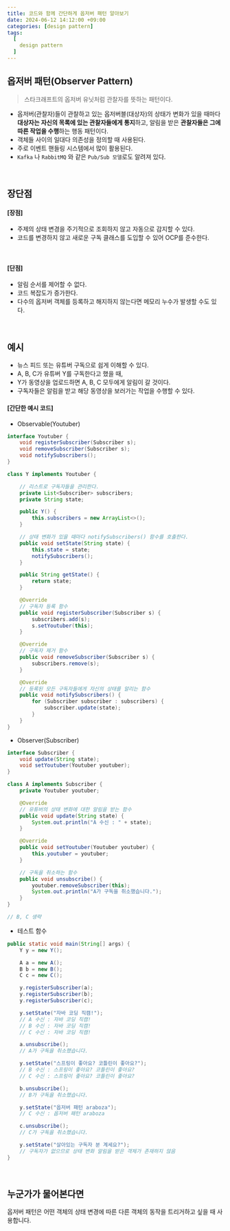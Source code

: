 ```yaml
---
title: 코드와 함께 간단하게 옵저버 패턴 알아보기
date: 2024-06-12 14:12:00 +09:00
categories: [design pattern]
tags:
  [
    design pattern
  ]
---
```


## 옵저버 패턴(Observer Pattern)
> 스타크래프트의 옵저버 유닛처럼 관찰자를 뜻하는 패턴이다.

- 옵저버(관찰자)들이 관찰하고 있는 옵저버블(대상자)의 상태가 변화가 있을 때마다 **대상자는 자신의 목록에 있는 관찰자들에게 통지**하고, 알림을 받은 **관찰자들은 그에 따른 작업을 수행**하는 행동 패턴이다.
- 객체들 사이의 일대다 의존성을 정의할 때 사용된다.
- 주로 이벤트 핸들링 시스템에서 많이 활용된다.
- `Kafka` 나 `RabbitMQ` 와 같은 `Pub/Sub 모델`로도 알려져 있다.

<br>

## 장단점

#### [장점]
- 주제의 상태 변경을 주기적으로 조회하지 않고 자동으로 감지할 수 있다.
- 코드를 변경하지 않고 새로운 구독 클래스를 도입할 수 있어 OCP를 준수한다.

<br>

#### [단점]
- 알림 순서를 제어할 수 없다.
- 코드 복잡도가 증가한다.
- 다수의 옵저버 객체를 등록하고 해지하지 않는다면 메모리 누수가 발생할 수도 있다.

<br>

## 예시
- 뉴스 피드 또는 유튜버 구독으로 쉽게 이해할 수 있다.
- A, B, C가 유튜버 Y를 구독한다고 했을 때,
- Y가 동영상을 업로드하면 A, B, C 모두에게 알림이 갈 것이다.
- 구독자들은 알림을 받고 해당 동영상을 보러가는 작업을 수행할 수 있다.

#### [간단한 예시 코드]
- Observable(Youtuber)

```java
interface Youtuber {
    void registerSubscriber(Subscriber s);
    void removeSubscriber(Subscriber s);
    void notifySubscribers();
}

class Y implements Youtuber {

    // 리스트로 구독자들을 관리한다.
    private List<Subscriber> subscribers;
    private String state;

    public Y() {
        this.subscribers = new ArrayList<>();
    }

    // 상태 변화가 있을 때마다 notifySubscribers() 함수를 호출한다.
    public void setState(String state) {
        this.state = state;
        notifySubscribers();
    }

    public String getState() {
        return state;
    }

    @Override
    // 구독자 등록 함수
    public void registerSubscriber(Subscriber s) {
        subscribers.add(s);
        s.setYoutuber(this);
    }

    @Override
    // 구독자 제거 함수
    public void removeSubscriber(Subscriber s) {
        subscribers.remove(s);
    }

    @Override
    // 등록된 모든 구독자들에게 자신의 상태를 알리는 함수
    public void notifySubscribers() {
        for (Subscriber subscriber : subscribers) {
            subscriber.update(state);
        }
    }
}
```

- Observer(Subscriber)

```java
interface Subscriber {
    void update(String state);
    void setYoutuber(Youtuber youtuber);
}

class A implements Subscriber {
    private Youtuber youtuber;

    @Override
    // 유튜버의 상태 변화에 대한 알림을 받는 함수
    public void update(String state) {
        System.out.println("A 수신 : " + state);
    }

    @Override
    public void setYoutuber(Youtuber youtuber) {
        this.youtuber = youtuber;
    }

    // 구독을 취소하는 함수
    public void unsubscribe() {
        youtuber.removeSubscriber(this);
        System.out.println("A가 구독을 취소했습니다.");
    }
}

// B, C 생략
```

- 테스트 함수

```java
public static void main(String[] args) {
    Y y = new Y();

    A a = new A();
    B b = new B();
    C c = new C();

    y.registerSubscriber(a);
    y.registerSubscriber(b);
    y.registerSubscriber(c);

    y.setState("자바 코딩 직캠!");
    // A 수신 : 자바 코딩 직캠!
    // B 수신 : 자바 코딩 직캠!
    // C 수신 : 자바 코딩 직캠!

    a.unsubscribe();
    // A가 구독을 취소했습니다.

    y.setState("스프링이 좋아요? 코틀린이 좋아요?");
    // B 수신 : 스프링이 좋아요? 코틀린이 좋아요?
    // C 수신 : 스프링이 좋아요? 코틀린이 좋아요?

    b.unsubscribe();
    // B가 구독을 취소했습니다.

    y.setState("옵저버 패턴 araboza");
    // C 수신 : 옵저버 패턴 araboza

    c.unsubscribe();
    // C가 구독을 취소했습니다.

    y.setState("살아있는 구독자 분 계세요?");
    // 구독자가 없으므로 상태 변화 알림을 받은 객체가 존재하지 않음
}
```

<br>

## 누군가가 물어본다면
<div class="spotlight1" markdown="1">
옵저버 패턴은 어떤 객체의 상태 변경에 따른 다른 객체의 동작을 트리거하고 싶을 때 사용합니다.
</div>